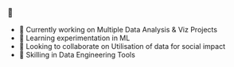 ### 👋

- 🔭 Currently working on Multiple Data Analysis & Viz Projects
- 🌱 Learning experimentation in ML
- 👯 Looking to collaborate on Utilisation of data for social impact
- 🤔 Skilling in Data Engineering Tools

